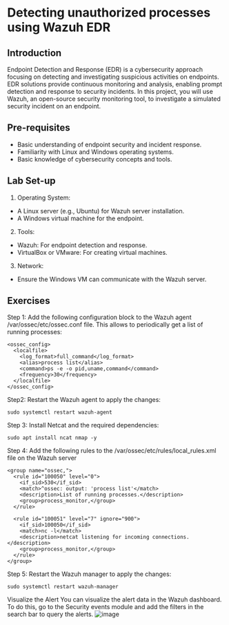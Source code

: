 # Detecting unauthorized processes using Wazuh EDR
## Introduction
Endpoint Detection and Response (EDR) is a cybersecurity approach focusing on detecting and investigating suspicious activities on endpoints. EDR solutions provide continuous monitoring and analysis, enabling prompt detection and response to security incidents. In this project, you will use Wazuh, an open-source security monitoring tool, to investigate a simulated security incident on an endpoint.

## Pre-requisites
- Basic understanding of endpoint security and incident response.
- Familiarity with Linux and Windows operating systems.
- Basic knowledge of cybersecurity concepts and tools.
## Lab Set-up
1. Operating System:
- A Linux server (e.g., Ubuntu) for Wazuh server installation.
- A Windows virtual machine for the endpoint.
2. Tools:
- Wazuh: For endpoint detection and response.
- VirtualBox or VMware: For creating virtual machines.
3. Network:
- Ensure the Windows VM can communicate with the Wazuh server.

## Exercises
Step 1: Add the following configuration block to the Wazuh agent /var/ossec/etc/ossec.conf file. This allows to periodically get a list of running processes:
```
<ossec_config>
  <localfile>
    <log_format>full_command</log_format>
    <alias>process list</alias>
    <command>ps -e -o pid,uname,command</command>
    <frequency>30</frequency>
  </localfile>
</ossec_config>
```

Step2: Restart the Wazuh agent to apply the changes:
```
sudo systemctl restart wazuh-agent
```
Step 3: Install Netcat and the required dependencies:
```
sudo apt install ncat nmap -y
```

Step 4: Add the following rules to the /var/ossec/etc/rules/local_rules.xml file on the Wazuh server
```
<group name="ossec,">
  <rule id="100050" level="0">
    <if_sid>530</if_sid>
    <match>^ossec: output: 'process list'</match>
    <description>List of running processes.</description>
    <group>process_monitor,</group>
  </rule>

  <rule id="100051" level="7" ignore="900">
    <if_sid>100050</if_sid>
    <match>nc -l</match>
    <description>netcat listening for incoming connections.</description>
    <group>process_monitor,</group>
  </rule>
</group>
```
Step 5: Restart the Wazuh manager to apply the changes:
```
sudo systemctl restart wazuh-manager
```

Visualize the Alert
You can visualize the alert data in the Wazuh dashboard. To do this, go to the Security events module and add the filters in the search bar to query the alerts.
![image](https://github.com/0xrajneesh/Threat-hunting-projects-for-beginners/assets/40385860/30510d00-fe98-4e42-8f9b-1b68c46c3ff2)









